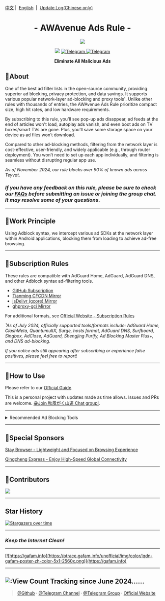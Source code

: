 <a href="/README.md">中文</a>&nbsp;|&nbsp;
<a href="/Files/README_en-US.md">English</a> &nbsp;|&nbsp;
<a href="/assets/README_Update.md">Update Log(Chinese only)</a> 
</div>



<h1 align="center">- AWAvenue Ads Rule -</h1>

<p align="center">
   <img src="https://img.jsdelivr.com/raw.githubusercontent.com/TG-Twilight/AWAvenue-Ads-Rule/main/assets/assets.png">
</p>
<p align="center">
 <img src="https://img.shields.io/github/stars/TG-Twilight/AWAvenue-Ads-Rule?style=for-the-badge&colorA=FFEBEB&colorB=FFD9DC&logo=github&logoColor=black">
  <a href="https://t.me/AWAvenueAdsRule">
    <img src="https://img.shields.io/badge/dynamic/json?style=for-the-badge&colorA=DAE9FC&colorB=056DE8&label=Channel&logo=telegram&query=%24.data.totalSubs&url=https%3A%2F%2Fapi.spencerwoo.com%2Fsubstats%2F%3Fsource%3Dtelegram%26queryKey%3DAWAvenueAdsRule" alt="Telegram">
  </a>
  <a href="https://t.me/AWAvenueAdsChat">
    <img src="https://img.shields.io/badge/dynamic/json?style=for-the-badge&colorA=DAE9FC&colorB=056DE8&label=Group&logo=telegram&query=%24.data.totalSubs&url=https%3A%2F%2Fapi.spencerwoo.com%2Fsubstats%2F%3Fsource%3Dtelegram%26queryKey%3DAWAvenueAdsChat" alt="Telegram">
  </a>
</p>

<p align="center"><b>Eliminate All Malicious Ads</b></p>

## 🍁About

One of the best ad filter lists in the open-source community, providing superior ad blocking, privacy protection, and data savings. It supports various popular network-layer ad-blocking and proxy tools¹. Unlike other rules with thousands of entries, the AWAvenue Ads Rule prioritize compact size, high hit rates, and low hardware requirements.

By subscribing to this rule, you’ll see pop-up ads disappear, ad feeds at the end of articles won't load, autoplay ads vanish, and even boot ads on TV boxes/smart TVs are gone. Plus, you’ll save some storage space on your device as ad files won’t download.

Compared to other ad-blocking methods, filtering from the network layer is cost-effective, user-friendly, and widely applicable (e.g., through router deployment). You won’t need to set up each app individually, and filtering is seamless without disrupting regular app use.

*As of November 2024, our rule blocks over 90% of known ads across Teyvat.*

### *If you have any feedback on this rule, please be sure to check our [FAQs](https://awavenue.top/Knowledge.html#%E5%B8%B8%E8%A7%81%E9%97%AE%E9%A2%98-%E4%B8%8E%E7%AD%94%E7%96%91) before submitting an issue or joining the group chat. It may resolve some of your questions.*

---

## 🍁Work Principle

Using Adblock syntax, we intercept various ad SDKs at the network layer within Android applications, blocking them from loading to achieve ad-free browsing.

---

## 🍁Subscription Rules

These rules are compatible with AdGuard Home, AdGuard, AdGuard DNS, and other Adblock syntax ad-filtering tools.

- [GitHub Subscription](https://raw.githubusercontent.com/TG-Twilight/AWAvenue-Ads-Rule/main/AWAvenue-Ads-Rule.txt)
- [Tianming CFCDN Mirror](https://github.tmby.shop/https://raw.githubusercontent.com/TG-Twilight/AWAvenue-Ads-Rule/main/AWAvenue-Ads-Rule.txt)
- [jsDelivr (gcore) Mirror](https://gcore.jsdelivr.net/gh/TG-Twilight/AWAvenue-Ads-Rule@main/AWAvenue-Ads-Rule.txt)
- [ghproxy-gci Mirror](https://ghp.ci/https://raw.githubusercontent.com/TG-Twilight/AWAvenue-Ads-Rule/main/AWAvenue-Ads-Rule.txt)

For additional formats, see [Official Website - Subscription Rules](https://awavenue.top/Sub.html)

*¹As of July 2024, officially supported tools/formats include: AdGuard Home, ClashMeta, QuantumultX, Surge, hosts format, AdGuard DNS, Surfboard, Singbox, AdClose, AdGuard, Shengjing Purify, Ad Blocking Master Plus+, and DNS ad-blocking.*

 *If you notice ads still appearing after subscribing or experience false positives, please feel free to report!*

---

## 🍁How to Use
Please refer to our [Official Guide](https://awavenue.top/Knowledge.html).

This is a personal project with updates made as time allows. Issues and PRs are welcome. [😀Join 秋風がく山道 Chat group!](https://t.me/AWAvenueAdsChat).

---

<details>
  <summary>Recommended Ad Blocking Tools</summary>

- [AdGuard Home](https://github.com/AdguardTeam/AdGuardHome)    *Best used when installed on a router; AWAvenue Ads Rule are now included in AdGuard’s official list. You can subscribe directly under “Select from list”!*

- [AdGuard](https://adguard.com/)    *Multi-platform support including Android, Windows, Mac, iOS*

- [AdClose (Xposed module)](https://t.me/AdClose)    *Xposed module that intercepts common ads via hooks, with built-in AWAvenue Ads Rule - thanks to @zjyzip*

- [AdGuard Home For Magisk](https://github.com/twoone-3/AdGuardHomeForMagisk)   *Magisk version of AdGuard Home*

- [AdGuard DNS](https://adguard-dns.io/en/welcome.html)    *Using a custom DNS server directly; AWAvenue Ads Rule are now included in the official AdGuard DNS Filters*

</details>

---

## 🍁Special Sponsors

[Stay Browser - Lightweight and Focused on Browsing Experience](https://play.google.com/store/apps/details?id=com.dajiu.stay)

[Qingcheng Express - Enjoy High-Speed Global Connectivity](https://panel.qqcjs.top/#/register?code=prbbRzx9)

---

## 🍁Contributors

<p align="left"><a href="https://github.com/TG-Twilight/AWAvenue-Ads-Rule/graphs/contributors"><img src="https://contrib.rocks/image?repo=TG-Twilight/AWAvenue-Ads-Rule&max=50" /></a></p>

---

## Star History

[![Stargazers over time](https://starchart.cc/TG-Twilight/AWAvenue-Ads-Rule.svg?variant=adaptive)](https://starchart.cc/TG-Twilight/AWAvenue-Ads-Rule)

---

### ***Keep the Internet Clean!***

---

[![https://gafam.info](https://ptrace.gafam.info/unofficial/img/color/lqdn-gafam-poster-zh-color-5x1-2560x.png)](https://gafam.info)

---
![:View Count](https://moe-counter.glitch.me/get/@TG-Twiligh?theme=gelbooru)
Tracking since June 2024......
---

> [@Github](https://github.com/TG-Twilight/AWAvenue-Ads-Rule) · [@Telegram Channel](https://t.me/AWAvenueAdsRule) · [@Telegram Group](https://t.me/AWAvenueAdsChat) · [Official Website](https://awavenue.top/)
```
